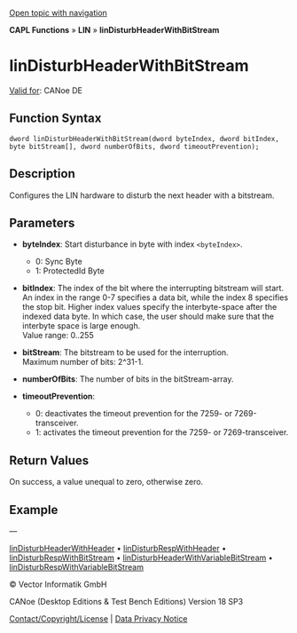 [Open topic with navigation](../../../../../CANoeDEFamily.htm#Topics/CAPLFunctions/LIN/Functions/CAPLfunctionLINDisturbHeaderWithBitStream.md)

**CAPL Functions** » **LIN** » **linDisturbHeaderWithBitStream**

# linDisturbHeaderWithBitStream

[Valid for](../../../Shared/FeatureAvailability.md): CANoe DE

## Function Syntax

```
dword linDisturbHeaderWithBitStream(dword byteIndex, dword bitIndex, byte bitStream[], dword numberOfBits, dword timeoutPrevention);
```

## Description

Configures the LIN hardware to disturb the next header with a bitstream.

## Parameters

- **byteIndex**: Start disturbance in byte with index `<byteIndex>`.  
  - 0: Sync Byte  
  - 1: ProtectedId Byte

- **bitIndex**: The index of the bit where the interrupting bitstream will start.  
  An index in the range 0-7 specifies a data bit, while the index 8 specifies the stop bit. Higher index values specify the interbyte-space after the indexed data byte. In which case, the user should make sure that the interbyte space is large enough.  
  Value range: 0..255

- **bitStream**: The bitstream to be used for the interruption.  
  Maximum number of bits: 2^31-1.

- **numberOfBits**: The number of bits in the bitStream-array.

- **timeoutPrevention**:  
  - 0: deactivates the timeout prevention for the 7259- or 7269-transceiver.  
  - 1: activates the timeout prevention for the 7259- or 7269-transceiver.

## Return Values

On success, a value unequal to zero, otherwise zero.

## Example

—

[linDisturbHeaderWithHeader](CAPLfunctionLINDisturbHeaderWithHeader.md) • [linDisturbRespWithHeader](CAPLfunctionLINDisturbRespWithHeader.md) • [linDisturbRespWithBitStream](CAPLfunctionLINDisturbRespWithBitStream.md) • [linDisturbHeaderWithVariableBitStream](CAPLfunctionLINDisturbHeaderWithVariableBitStream.md) • [linDisturbRespWithVariableBitStream](CAPLfunctionLINDisturbRespWithVariableBitStream.md)

© Vector Informatik GmbH

CANoe (Desktop Editions & Test Bench Editions) Version 18 SP3

[Contact/Copyright/License](../../../Shared/ContactCopyrightLicense.md) | [Data Privacy Notice](https://www.vector.com/int/en/company/get-info/privacy-policy/)
